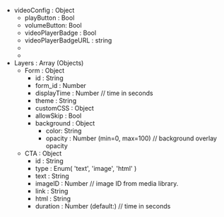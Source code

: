 - videoConfig : Object
    - playButton : Bool
    - volumeButton: Bool
    - videoPlayerBadge : Bool
    - videoPlayerBadgeURL : string
    - 
    - 
- Layers : Array (Objects)
    - Form : Object
        - id : String
        - form_id : Number
        - displayTime : Number // time in seconds
        - theme : String
        - customCSS : Object
        - allowSkip : Bool
        - background : Object
            - color: String
            - opacity : Number (min=0, max=100) // background overlay opacity
    - CTA : Object
        - id : String
        - type : Enum( 'text', 'image', 'html' )
        - text : String
        - imageID : Number // image ID from media library.
        - link : String
        - html : String
        - duration : Number (default:) // time in seconds
